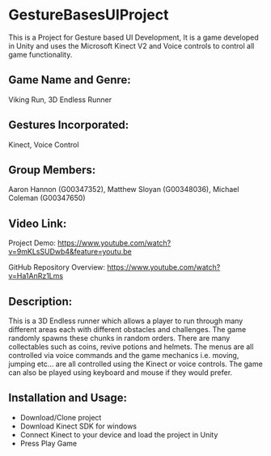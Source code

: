 # GestureBasesUIProject
This is a Project for Gesture based UI Development, It is a game developed in Unity and uses the Microsoft Kinect V2 and Voice controls to control all game functionality.

## Game Name and Genre: 
Viking Run, 3D Endless Runner

## Gestures Incorporated: 
Kinect, Voice Control

## Group Members: 
Aaron Hannon (G00347352), Matthew Sloyan (G00348036), Michael Coleman (G00347650)

## Video Link: 
Project Demo: https://www.youtube.com/watch?v=9mKLsSUDwb4&feature=youtu.be

GitHub Repository Overview: https://www.youtube.com/watch?v=Ha1AnRz1Lms

## Description:
This is a 3D Endless runner which allows a player to run through many different areas each with different obstacles and challenges. The game randomly spawns these chunks in random orders. There are many collectables such as coins, revive potions and helmets. The menus are all controlled via voice commands and the game mechanics i.e. moving, jumping etc… are all controlled using the Kinect or voice controls. The game can also be played using keyboard and mouse if they would prefer. 

## Installation and Usage:
-	Download/Clone project
-	Download Kinect SDK for windows
-	Connect Kinect to your device and load the project in Unity
-	Press Play Game
